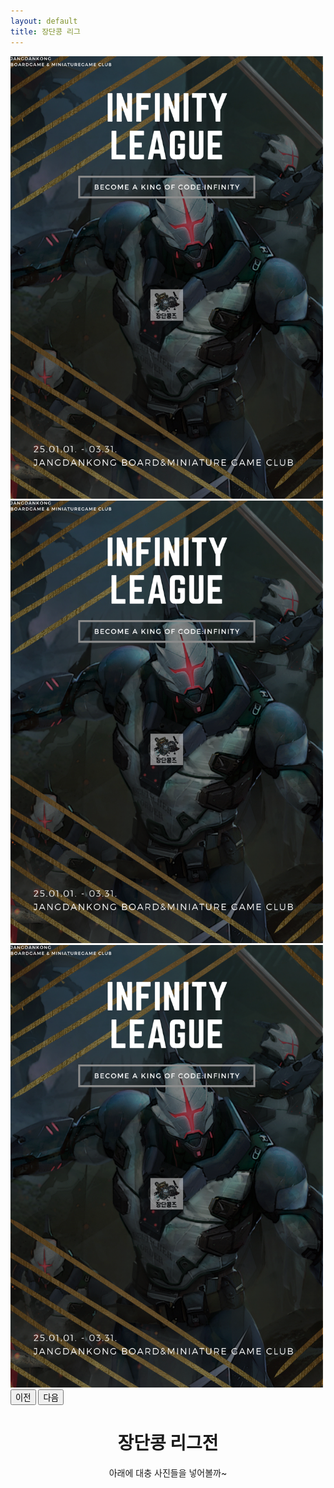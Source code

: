 ```yaml
---
layout: default
title: 장단콩 리그
---
```


<div id="carouselExampleAutoplaying" class="carousel slide" data-bs-ride="carousel">
  <div class="carousel-inner">
    <div class="carousel-item active">
        <a href="https://www.jdkclub.click/infinityleague1" target="_blank">
            <img src="/assets/img/infinityleague1.png" class="d-block" style="max-width: 500px; height: auto; margin: 0 auto;" alt="1">
        </a>
    </div>
    <div class="carousel-item">
        <a href="https://www.jdkclub.click/infinityleague1" target="_blank">
            <img src="/assets/img/infinityleague1.png" class="d-block" style="max-width: 500px; height: auto; margin: 0 auto;" alt="2">
        </a>
    </div>
    <div class="carousel-item">
        <a href="https://www.jdkclub.click/infinityleague1" target="_blank">
            <img src="/assets/img/infinityleague1.png" class="d-block" style="max-width: 500px; height: auto; margin: 0 auto;" alt="3">
        </a>
    </div>
  </div>
  <button class="carousel-control-prev" type="button" data-bs-target="#carouselExampleAutoplaying" data-bs-slide="prev">
    <span class="carousel-control-prev-icon" aria-hidden="true"></span>
    <span class="visually-hidden">이전</span>
  </button>
  <button class="carousel-control-next" type="button" data-bs-target="#carouselExampleAutoplaying" data-bs-slide="next">
    <span class="carousel-control-next-icon" aria-hidden="true"></span>
    <span class="visually-hidden">다음</span>
  </button>
</div>

<div id="contact" style="display: flex; flex-direction: column; align-items: center; text-align: center;">
  <h1 class="pageTitle">장단콩 리그전</h1>
	<a>아래에 대충 사진들을 넣어볼까~ </a>
</div>
